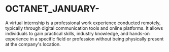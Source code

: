 # OCTANET_JANUARY-
A virtual internship is a professional work experience conducted remotely, typically through digital communication tools and online platforms. It allows individuals to gain practical skills, industry knowledge, and hands-on experience in a specific field or profession without being physically present at the company's location.
